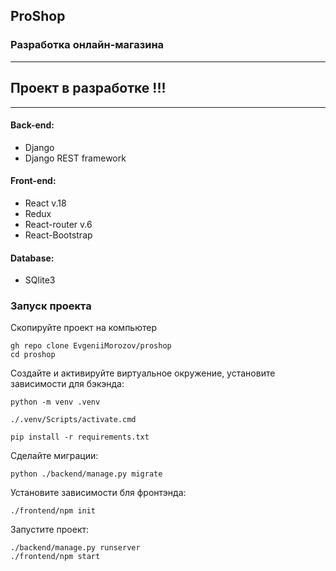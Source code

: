 ## ProShop

### Разработка онлайн-магазина

---

## Проект в разработке !!!

---

#### Back-end:

- Django
- Django REST framework

#### Front-end:

- React v.18
- Redux
- React-router v.6
- React-Bootstrap

#### Database:

- SQlite3

### Запуск проекта

Скопируйте проект на компьютер

```
gh repo clone EvgeniiMorozov/proshop
cd proshop
```

Создайте и активируйте виртуальное окружение, установите зависимости для бэкэнда:

```
python -m venv .venv

./.venv/Scripts/activate.cmd

pip install -r requirements.txt
```

Сделайте миграции:

```
python ./backend/manage.py migrate
```

Установите зависимости бля фронтэнда:

```
./frontend/npm init
```

Запустите проект:

```
./backend/manage.py runserver
./frontend/npm start
```
